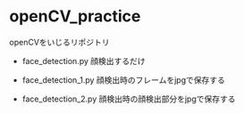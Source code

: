 # openCV_practice
openCVをいじるリポジトリ

- face_detection.py
顔検出するだけ

- face_detection_1.py
顔検出時のフレームをjpgで保存する

- face_detection_2.py
顔検出時の顔検出部分をjpgで保存する
